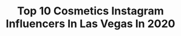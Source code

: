 ---
title: Top 10 Cosmetics Instagram Influencers In Las Vegas In 2020
description: >-
  Find top cosmetics Instagram influencers in Las Vegas in 2020. Most popular hashtags: #undiscoveredmuas #colourpopme #100daysofmakeup #blazin.
platform: Instagram
profiles:
  - username: "savannahlynx"
    fullname: >-
      Savannah Lynx
    location: "United States"
    followers: 66147
    engagement: 117
    commentsToLikes: 0.046480
    avatar: "https://scontent-ams4-1.cdninstagram.com/v/t51.2885-19/s320x320/93449350_697895154372701_1259186700681216000_n.jpg?_nc_ht=scontent-ams4-1.cdninstagram.com&_nc_ohc=WuTH4p_SlMwAX-kcnnP&oh=d789e9a38222edf98337164f6f8d13ce&oe=5EBA5333"
    verified: false
    hashtags: "#trynabelikequeenlorena, #singer, #lasvegasperformers, #youhaveeverything"
  - username: "stefanilchev"
    fullname: >-
      Stefan Ilchev
    location: "United States"
    followers: 12165
    engagement: 559
    commentsToLikes: 0.012287
    avatar: "https://scontent-ams4-1.cdninstagram.com/v/t51.2885-19/s320x320/91989576_247377739993679_3803174921924771840_n.jpg?_nc_ht=scontent-ams4-1.cdninstagram.com&_nc_ohc=soqR9fjkz9AAX9GRdGa&oh=cea356c2c75c493864fa886d14ba60b4&oe=5EB37F56"
    verified: false
    hashtags: "#instamusic, #insta, #hair, #high"
  - username: "procelltherapies"
    fullname: >-
      Procell Therapies
    location: "United States"
    followers: 7429
    engagement: 679
    commentsToLikes: 0.064720
    avatar: "https://scontent-lht6-1.cdninstagram.com/v/t51.2885-19/s320x320/54513471_650840932034360_5023597936441819136_n.jpg?_nc_ht=scontent-lht6-1.cdninstagram.com&_nc_ohc=BzNJUxAr-B0AX9Ctv66&oh=02599e1d1d3e1497e5a9f5d95dbddc05&oe=5EB8EAFA"
    verified: false
    hashtags: "#spalife, #microneedlingevolved, #face, #glowingskin"
  - username: "bjaymakeup"
    fullname: >-
      Brittany Jay
    location: "United States"
    followers: 10300
    engagement: 1041
    commentsToLikes: 0.074504
    avatar: "https://scontent-ams4-1.cdninstagram.com/v/t51.2885-19/s320x320/81166872_526930668175497_2077408894333747200_n.jpg?_nc_ht=scontent-ams4-1.cdninstagram.com&_nc_ohc=l2EyuKjjfGoAX-iJzhX&oh=99cc366912f887f7e1ae9917a734c7ab&oe=5EAEC4BC"
    verified: false
    hashtags: "#unleashyourinnerartist, #nationallashday"
  - username: "blissbrie"
    fullname: >-
      BRIDGET
    location: "United States"
    followers: 6509
    engagement: 506
    commentsToLikes: 0.131767
    avatar: "https://scontent-atl3-1.cdninstagram.com/v/t51.2885-19/s320x320/90519961_2900005970056983_390574692286595072_n.jpg?_nc_ht=scontent-atl3-1.cdninstagram.com&_nc_ohc=0aXglnfNRPkAX_ZHJEw&oh=289f1e072451f768afd0eb7eb3d6bb48&oe=5EBC17B1"
    verified: false
    hashtags: "#octolyfamily, #ootn, #styled, #freshbeauty"
  - username: "jenjenmakeup"
    fullname: >-
      Jenny
    location: "United States"
    followers: 192068
    engagement: 280
    commentsToLikes: 0.015057
    avatar: "https://scontent-atl3-1.cdninstagram.com/v/t51.2885-19/s320x320/56986846_2375607465794851_8660414872183373824_n.jpg?_nc_ht=scontent-atl3-1.cdninstagram.com&_nc_ohc=x36tBDODkJsAX-Banp3&oh=7872bdf13ece1bfeda97408b1e94a482&oe=5EB88364"
    verified: false
    hashtags: "#morphebrushes, #lacolorscosmetics, #villacosmeticss, #sayso"
  - username: "genbthegem"
    fullname: >-
      GENESIS HERRERA
    location: "United States"
    followers: 15257
    engagement: 1660
    commentsToLikes: 0.012800
    avatar: "https://scontent-ams4-1.cdninstagram.com/v/t51.2885-19/s320x320/84159236_557943724810466_5103390865364090880_n.jpg?_nc_ht=scontent-ams4-1.cdninstagram.com&_nc_ohc=irfJQJI_6CoAX_EclVv&oh=8b3d56ed25947e3683b438bd2861c4a9&oe=5EAC6EC3"
    verified: false
    hashtags: "#linkinbio, #wetnwildbeauty, #sephorasquad, #undiscoveredmuas"
  - username: "xglambylissx"
    fullname: >-
      Lissette Zamora
    location: "United States"
    followers: 108483
    engagement: 363
    commentsToLikes: 0.019860
    avatar: "https://scontent-ort2-1.cdninstagram.com/v/t51.2885-19/s320x320/89854233_666802610762079_5175747956061503488_n.jpg?_nc_ht=scontent-ort2-1.cdninstagram.com&_nc_ohc=EfPz0zqXNmsAX87vLir&oh=65131f99ad89da77fd30e5b4beeda02c&oe=5EB8A1B8"
    verified: false
    hashtags: "#nails, #lasvegasmua, #makeupunderdogs, #makeuptutorial"
  - username: "makeupxsteff"
    fullname: >-
      Estef🦋
    location: "United States"
    followers: 18898
    engagement: 1493
    commentsToLikes: 0.029594
    avatar: "https://scontent-ams4-1.cdninstagram.com/v/t51.2885-19/s320x320/92682554_241594187030499_3216315096020025344_n.jpg?_nc_ht=scontent-ams4-1.cdninstagram.com&_nc_ohc=hKIkD6rmtqoAX9lEtgq&oh=6129362b3acdce713566c9e8b8bab21d&oe=5EBAD96F"
    verified: false
    hashtags: "#loreal, #tiktokmemes, #beautycreations, #chihaircare"
  - username: "hollywoodsmilelv"
    fullname: >-
      HOLLYWOOD SMILE DENTAL
    location: "United States"
    followers: 139907
    engagement: 361
    commentsToLikes: 0.001171
    avatar: "https://scontent-lhr8-1.cdninstagram.com/v/t51.2885-19/s320x320/20067063_252268288604363_3457973011477430272_a.jpg?_nc_ht=scontent-lhr8-1.cdninstagram.com&_nc_ohc=lWJbGsL7qv4AX9WNaiO&oh=ff55c6475e8037f89d1ea4a3236b1e81&oe=5EBAD240"
    verified: false
    hashtags: "#lasvegas, #life, #tatted, #koreanzombie"
---